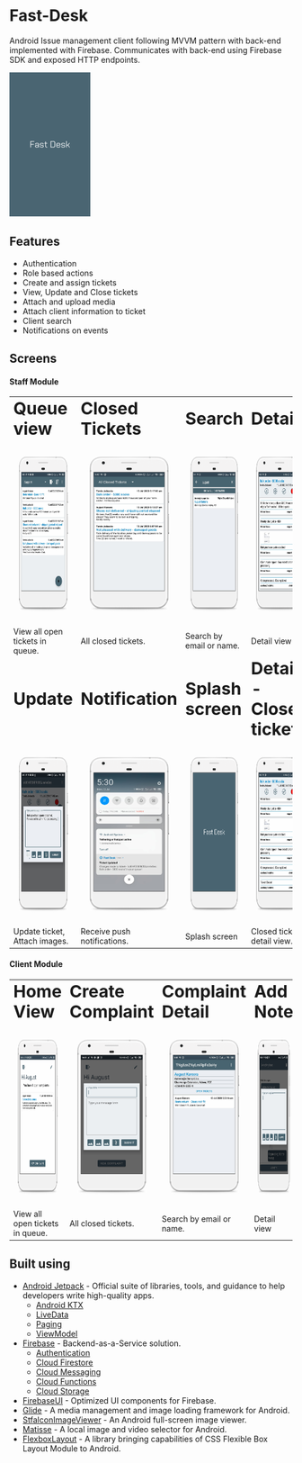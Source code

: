 # Fast-Desk
Android Issue management client following MVVM pattern with back-end implemented with Firebase. Communicates with back-end using Firebase SDK and exposed HTTP endpoints.

<img src=https://github.com/dims26/Fast-Desk/blob/master/app/src/main/res/drawable/splash_screen.png width="144" height="256" />

## Features
* Authentication
* Role based actions
* Create and assign tickets
* View, Update and Close tickets
* Attach and upload media
* Attach client information to ticket
* Client search
* Notifications on events

## Screens
#### Staff Module
<table border="0">
 <tr>
    <td><b style="font-size:30px">Queue view</b></td>
    <td><b style="font-size:30px">Closed Tickets</b></td>
    <td><b style="font-size:30px">Search</b></td>
    <td><b style="font-size:30px">Detail</b></td>
 </tr>
 <tr>
    <td>
     <img src=https://github.com/dims26/Fast-Desk/blob/master/screens/queue-overlay.png width="180" height="320" />
   </td>
   <td>
    <img src=https://github.com/dims26/Fast-Desk/blob/master/screens/closed-list-overlay.png width="180" height="320" />
  </td>
   <td>
    <img src=https://github.com/dims26/Fast-Desk/blob/master/screens/customer-list-overlay.png width="180" height="320" />
  </td>
   <td>
    <img src=https://github.com/dims26/Fast-Desk/blob/master/screens/detail-moved-overlay.png width="180" height="320" />
  </td>
 </tr>
 <tr>
  <td>View all open tickets in queue.</td>
  <td>All closed tickets.</td>
  <td>Search by email or name.</td>
  <td>Detail view</td>
 </tr>
 <tr>
    <td><b style="font-size:30px">Update</b></td>
    <td><b style="font-size:30px">Notification</b></td>
    <td><b style="font-size:30px">Splash screen</b></td>
    <td><b style="font-size:30px">Detail - Closed ticket</b></td>
 </tr>
 <tr>
    <td>
     <img src=https://github.com/dims26/Fast-Desk/blob/master/screens/note-input-overlay.png width="180" height="320" />
   </td>
   <td>
    <img src=https://github.com/dims26/Fast-Desk/blob/master/screens/notification-overlay.png width="180" height="320" />
  </td>
   <td>
    <img src=https://github.com/dims26/Fast-Desk/blob/master/screens/splash-screen-overlay.png width="180" height="320" />
  </td>
   <td>
    <img src=https://github.com/dims26/Fast-Desk/blob/master/screens/detail-closed-overlay.png width="180" height="320" />
  </td>
 </tr>
 <tr>
  <td>Update ticket, Attach images.</td>
  <td>Receive push notifications.</td>
  <td>Splash screen</td>
  <td>Closed ticket detail view.</td>
 </tr>
</table>

#### Client Module
<table border="0">
 <tr>
    <td><b style="font-size:30px">Home View</b></td>
    <td><b style="font-size:30px">Create Complaint</b></td>
    <td><b style="font-size:30px">Complaint Detail</b></td>
    <td><b style="font-size:30px">Add Note</b></td>
 </tr>
 <tr>
    <td>
     <img src=https://github.com/dims26/Fast-Desk/blob/master/screens/customer-home-overlay.png width="180" height="320" />
   </td>
   <td>
    <img src=https://github.com/dims26/Fast-Desk/blob/master/screens/customer-new-complaint-overlay.png width="180" height="320" />
  </td>
   <td>
    <img src=https://github.com/dims26/Fast-Desk/blob/master/screens/customer-detail-overlay.png width="180" height="320" />
  </td>
   <td>
    <img src=https://github.com/dims26/Fast-Desk/blob/master/screens/customer-add-note-overlay.png width="180" height="320" />
  </td>
 </tr>
 <tr>
  <td>View all open tickets in queue.</td>
  <td>All closed tickets.</td>
  <td>Search by email or name.</td>
  <td>Detail view</td>
 </tr>
 </table>

## Built using

* [Android Jetpack](https://developer.android.com/jetpack/?gclid=Cj0KCQjwhJrqBRDZARIsALhp1WQBmjQ4WUpnRT4ETGGR1T_rQG8VU3Ta_kVwiznZASR5y4fgPDRYFqkaAhtfEALw_wcB) - Official suite of libraries, tools, and guidance to help developers write high-quality apps.
  * [Android KTX](https://developer.android.com/kotlin/ktx)
  * [LiveData](https://developer.android.com/topic/libraries/architecture/livedata)
  * [Paging](https://developer.android.com/jetpack/androidx/releases/paging)
  * [ViewModel](https://developer.android.com/topic/libraries/architecture/viewmodel)
* [Firebase](https://firebase.google.com/) - Backend-as-a-Service solution.
  * [Authentication](https://firebase.google.com/products/auth)
  * [Cloud Firestore](https://firebase.google.com/products/firestore)
  * [Cloud Messaging](https://firebase.google.com/products/cloud-messaging)
  * [Cloud Functions](https://developer.android.com/topic/libraries/architecture/viewmodel)
  * [Cloud Storage](https://firebase.google.com/products/storage)
* [FirebaseUI](https://github.com/firebase/FirebaseUI-Android) - Optimized UI components for Firebase.
* [Glide](https://github.com/bumptech/glide) - A media management and image loading framework for Android.
* [StfalconImageViewer](https://github.com/stfalcon-studio/StfalconImageViewer) - An Android full-screen image viewer.
* [Matisse](https://github.com/zhihu/Matisse) - A local image and video selector for Android.
* [FlexboxLayout](https://github.com/google/flexbox-layout) - A library bringing capabilities of CSS Flexible Box Layout Module to Android.
